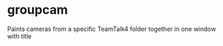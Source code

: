 groupcam
========

Paints cameras from a specific TeamTalk4 folder together in one window with title
